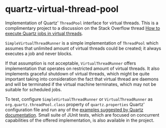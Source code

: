 # quartz-virtual-thread-pool

Implementation of Quartz' `ThreadPool` interface for virtual threads. This is a complimentary project to a discussion on the Stack Overflow thread [How to execute Quartz jobs in virtual threads](https://stackoverflow.com/questions/79652435/how-to-execute-quartz-jobs-in-virtual-threads).

`SimpleVirtualThreadRunner` is a simple implementation of `ThreadPool` which assumes that unlimited amount of virtual threads could be created; it always executes a job and never blocks. 

If that assumption is not acceptable, `VirtualThreadRunner` offers implementation that operates on restricted amount of virtual threads. It also implements graceful shutdown of virtual threads, which might be quite important taking into consideration the fact that virtual thread are daemons and will be terminated if the virtual machine terminates, which may not be suitable for scheduled jobs.

To test, configure `SimpleVirtualThreadRunner` or `VirtualThreadRunner` as `org.quartz.threadPool.class` property of `quartz.properties` Quartz' configuration file and run any of the [examples suggested by Quartz documentation](https://www.quartz-scheduler.org/documentation/quartz-2.2.2/examples/). Small suite of JUnit tests, which are focused on concurrent capabilities of the offered implementation, is also available in the project.

